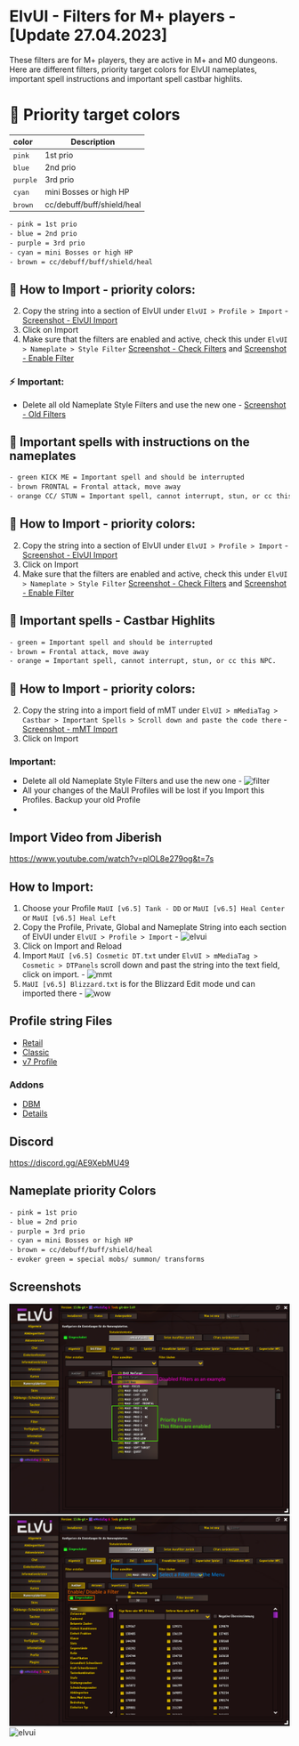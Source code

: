 # ElvUI - Filters for M+ players - [Update 27.04.2023]

These filters are for M+ players, they are active in M+ and M0 dungeons. Here are different filters, priority target colors for ElvUI nameplates, important spell instructions and important spell castbar highlits.

# 🌱 Priority target colors

| color     | Description               |
| :-------- | ------------------------- |
| `pink`    | 1st prio                  |
| `blue`    | 2nd prio                  |
| `purple`  | 3rd prio                  |
| `cyan`    | mini Bosses or high HP    |
| `brown`   | cc/debuff/buff/shield/heal|

```bash
- pink = 1st prio
- blue = 2nd prio
- purple = 3rd prio
- cyan = mini Bosses or high HP
- brown = cc/debuff/buff/shield/heal
```

## 📄 How to Import - priority colors:
2. Copy the string into a section of ElvUI under `ElvUI > Profile > Import` - [Screenshot - ElvUI Import](https://github.com/mBlinkii/MaUI-ElvUI-Profile-Strings/blob/main/Screenshots/elvui.png)
3. Click on Import
4. Make sure that the filters are enabled and active, check this under `ElvUI > Nameplate > Style Filter` [Screenshot - Check Filters](https://github.com/mBlinkii/MaUI-ElvUI-Profile-Strings/blob/main/Screenshots/filter%20list.png) and [Screenshot - Enable Filter](https://github.com/mBlinkii/MaUI-ElvUI-Profile-Strings/blob/main/Screenshots/filter%20enable.png)

### ⚡ Important:
- Delete all old Nameplate Style Filters and use the new one - [Screenshot - Old Filters](https://github.com/mBlinkii/MaUI-ElvUI-Profile-Strings/blob/main/Screenshots/filter.png)


## 🌱 Important spells with instructions on the nameplates
```bash
- green KICK ME = Important spell and should be interrupted
- brown FRONTAL = Frontal attack, move away
- orange CC/ STUN = Important spell, cannot interrupt, stun, or cc this NPC.
```

## 📄 How to Import - priority colors:
2. Copy the string into a section of ElvUI under `ElvUI > Profile > Import` - [Screenshot - ElvUI Import](https://github.com/mBlinkii/MaUI-ElvUI-Profile-Strings/blob/main/Screenshots/elvui.png)
3. Click on Import
4. Make sure that the filters are enabled and active, check this under `ElvUI > Nameplate > Style Filter` [Screenshot - Check Filters](https://github.com/mBlinkii/MaUI-ElvUI-Profile-Strings/blob/main/Screenshots/filter%20list.png) and [Screenshot - Enable Filter](https://github.com/mBlinkii/MaUI-ElvUI-Profile-Strings/blob/main/Screenshots/filter%20enable.png)



## 🌱 Important spells - Castbar Highlits
```bash
- green = Important spell and should be interrupted
- brown = Frontal attack, move away
- orange = Important spell, cannot interrupt, stun, or cc this NPC.
```

## 📄 How to Import - priority colors:
2. Copy the string into a import field of mMT under `ElvUI > mMediaTag > Castbar > Important Spells > Scroll down and paste the code there` - [Screenshot - mMT Import](https://github.com/mBlinkii/MaUI-ElvUI-Profile-Strings/blob/main/Screenshots/important-spell.png)
3. Click on Import



### Important:
- Delete all old Nameplate Style Filters and use the new one - ![filter](https://github.com/mBlinkii/MaUI-ElvUI-Profile-Strings/blob/main/Screenshots/filter.png)
- All your changes of the MaUI Profiles will be lost if you Import this Profiles. Backup your old Profile
- 
## Import Video from Jiberish
https://www.youtube.com/watch?v=plOL8e279og&t=7s

## How to Import:
1. Choose your Profile `MaUI [v6.5] Tank - DD` or `MaUI [v6.5] Heal Center` or `MaUI [v6.5] Heal Left`
2. Copy the Profile, Private, Global and Nameplate String into each section of ElvUI under `ElvUI > Profile > Import` - ![elvui](https://github.com/mBlinkii/MaUI-ElvUI-Profile-Strings/blob/main/Screenshots/elvui.png)
3. Click on Import and Reload
4. Import `MaUI [v6.5] Cosmetic DT.txt` under `ElvUI > mMediaTag > Cosmetic > DTPanels` scroll down and past the string into the text field, click on import. - ![mmt](https://github.com/mBlinkii/MaUI-ElvUI-Profile-Strings/blob/main/Screenshots/mmt.png)
5. `MaUI [v6.5] Blizzard.txt` is for the Blizzard Edit mode und can imported there - ![wow](https://github.com/mBlinkii/MaUI-ElvUI-Profile-Strings/blob/main/Screenshots/wow.png)

## Profile string Files
- [Retail](https://github.com/mBlinkii/MaUI-ElvUI-Profile-Strings/tree/main/v6%20Retail)
- [Classic](https://github.com/mBlinkii/MaUI-ElvUI-Profile-Strings/tree/main/v6%20Retail/Classic)
- [v7 Profile](https://github.com/mBlinkii/MaUI-ElvUI-Profile-Strings/tree/main/v7)

### Addons
 - [DBM](https://github.com/mBlinkii/MaUI-ElvUI-Profile-Strings/blob/main/v6%20Retail/DBM.txt)
 - [Details](https://github.com/mBlinkii/MaUI-ElvUI-Profile-Strings/blob/main/v6%20Retail/Details.txt)

## Discord
https://discord.gg/AE9XebMU49

## Nameplate priority Colors
```bash
- pink = 1st prio
- blue = 2nd prio
- purple = 3rd prio
- cyan = mini Bosses or high HP
- brown = cc/debuff/buff/shield/heal
- evoker green = special mobs/ summon/ transforms
```

## Screenshots
![filter list](https://github.com/mBlinkii/MaUI-ElvUI-Profile-Strings/blob/main/Screenshots/filter%20list.png)
![filter enable](https://github.com/mBlinkii/MaUI-ElvUI-Profile-Strings/blob/main/Screenshots/filter%20enable.png)
![elvui](https://github.com/mBlinkii/MaUI-ElvUI-Profile-Strings/blob/main/Screenshots/elvui.png)
